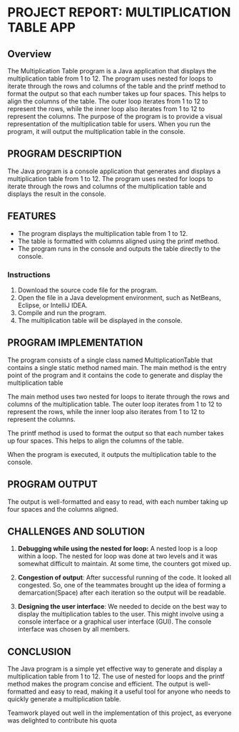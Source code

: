 # PROJECT REPORT: MULTIPLICATION TABLE APP 
## Overview
<p>The Multiplication Table program is a Java application that displays the multiplication table from 1 to 12. The program uses nested for loops to iterate through the rows and columns of the table and the printf method to format the output so that each number takes up four spaces. This helps to align the columns of the table. The outer loop iterates from 1 to 12 to represent the rows, while the inner loop also iterates from 1 to 12 to represent the columns.
The purpose of the program is to provide a visual representation of the multiplication table for users. 
When you run the program, it will output the multiplication table in the console.
</p>

## PROGRAM DESCRIPTION
<p>The Java program is a console application that generates and displays a multiplication table from 1 to 12. The program uses nested for loops to iterate through the rows and columns of the multiplication table and displays the result in the console.
</p>

## FEATURES 

* The program displays the multiplication table from 1 to 12.
* The table is formatted with columns aligned using the printf method.
* The program runs in the console and outputs the table directly to the console.
### Instructions

1. Download the source code file for the program.
2. Open the file in a Java development environment, such as NetBeans, Eclipse, or IntelliJ IDEA.
3. Compile and run the program.
4. The multiplication table will be displayed in the console.

## PROGRAM IMPLEMENTATION
<p>The program consists of a single class named MultiplicationTable that contains a single static method named main. The main method is the entry point of the program and it contains the code to generate and display the multiplication table
</p>

<p>The main method uses two nested for loops to iterate through the rows and columns of the multiplication table. The outer loop iterates from 1 to 12 to represent the rows, while the inner loop also iterates from 1 to 12 to represent the columns.</p>
<p>The printf method is used to format the output so that each number takes up four spaces. This helps to align the columns of the table.</p>

When the program is executed, it outputs the multiplication table to the console.

## PROGRAM OUTPUT 
The output is well-formatted and easy to read, with each number taking up four spaces and the columns aligned. 

## CHALLENGES AND SOLUTION 
1. **Debugging while using the nested for loop:** A nested loop is a loop within a loop. The nested for loop was done at two levels and it was somewhat difficult to maintain. At some time, the counters got mixed up.

2. **Congestion of output**: After successful running of the code. It looked all congested. So, one of the teammates brought up the idea of forming a demarcation(Space) after each iteration so the output will be readable.

3. **Designing the user interface**: We needed to decide on the best way to display the multiplication tables to the user. This might involve using a console interface or a graphical user interface (GUI). The console interface was chosen by all members. 

## CONCLUSION
<p>The Java program is a simple yet effective way to generate and display a multiplication table from 1 to 12. The use of nested for loops and the printf method makes the program concise and efficient. The output is well-formatted and easy to read, making it a useful tool for anyone who needs to quickly generate a multiplication table.</p>
Teamwork played out well in the implementation of this project, as everyone was delighted to contribute his quota</p>

 


